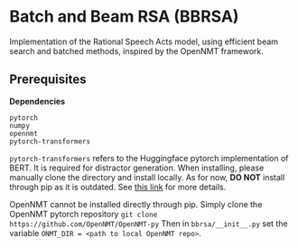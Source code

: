# Batch and Beam RSA (BBRSA)

Implementation of the Rational Speech Acts model, using efficient beam search and batched methods, inspired by the OpenNMT framework.

## Prerequisites
__Dependencies__

```
pytorch
numpy
opennmt
pytorch-transformers
```

`pytorch-transformers` refers to the Huggingface pytorch implementation of BERT. It is required for distractor generation. When installing, please manually clone the directory and install locally. As for now, __DO NOT__ install through pip as it is outdated. See [this link](https://github.com/huggingface/pytorch-transformers) for more details.

OpenNMT cannot be installed directly through pip. Simply clone the OpenNMT pytorch repository ```git clone https://github.com/OpenNMT/OpenNMT-py``` Then in `bbrsa/__init__.py` set the variable `ONMT_DIR = <path to local OpenNMT repo>`.

